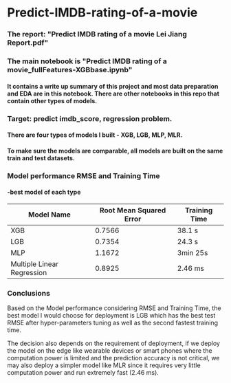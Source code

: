 # Predict-IMDB-rating-of-a-movie

### The report: "Predict IMDB rating of a movie Lei Jiang Report.pdf"
### The main notebook is "Predict IMDB rating of a movie_fullFeatures-XGBbase.ipynb"
#### It contains a write up summary of this project and most data preparation and EDA are in this notebook. There are other notebooks in this repo that contain other types of models.

### Target: predict imdb_score, regression problem.

#### There are four types of models I built - XGB, LGB, MLP, MLR. 
#### To make sure the models are comparable, all models are built on the same train and test datasets.
### Model performance RMSE and Training Time 
#### -best model of each type

| Model Name  |    Root Mean Squared Error      | Training Time|
|-------------|---------------|------------------------|
| XGB         |      0.7566          | 38.1 s  |
| LGB         |   0.7354    |  24.3 s    |  
| MLP |            1.1672   | 3min 25s   |
| Multiple Linear Regression |  0.8925  |    2.46 ms  |  

### Conclusions
Based on the Model performance considering RMSE and Training Time, the best model I would choose for deployment is LGB which has the best test RMSE after hyper-parameters tuning as well as the second fastest training time.

The decision also depends on the requirement of deployment, if we deploy the model on the edge like wearable devices or smart phones where the computation power is limited and the prediction accuracy is not critical, we may also deploy a simpler model like MLR since it requires very little computation power and run extremely fast (2.46 ms).
